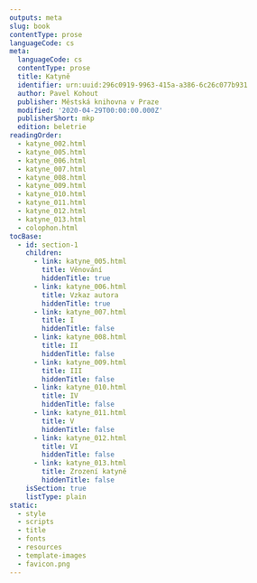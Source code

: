 ```yaml
---
outputs: meta
slug: book
contentType: prose
languageCode: cs
meta:
  languageCode: cs
  contentType: prose
  title: Katyně
  identifier: urn:uuid:296c0919-9963-415a-a386-6c26c077b931
  author: Pavel Kohout
  publisher: Městská knihovna v Praze
  modified: '2020-04-29T00:00:00.000Z'
  publisherShort: mkp
  edition: beletrie
readingOrder:
  - katyne_002.html
  - katyne_005.html
  - katyne_006.html
  - katyne_007.html
  - katyne_008.html
  - katyne_009.html
  - katyne_010.html
  - katyne_011.html
  - katyne_012.html
  - katyne_013.html
  - colophon.html
tocBase:
  - id: section-1
    children:
      - link: katyne_005.html
        title: Věnování
        hiddenTitle: true
      - link: katyne_006.html
        title: Vzkaz autora
        hiddenTitle: true
      - link: katyne_007.html
        title: I
        hiddenTitle: false
      - link: katyne_008.html
        title: II
        hiddenTitle: false
      - link: katyne_009.html
        title: III
        hiddenTitle: false
      - link: katyne_010.html
        title: IV
        hiddenTitle: false
      - link: katyne_011.html
        title: V
        hiddenTitle: false
      - link: katyne_012.html
        title: VI
        hiddenTitle: false
      - link: katyne_013.html
        title: Zrození katyně
        hiddenTitle: false
    isSection: true
    listType: plain
static:
  - style
  - scripts
  - title
  - fonts
  - resources
  - template-images
  - favicon.png
---
```

